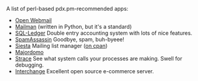 A list of perl-based pdx.pm-recommended apps:

* [Open Webmail](http://openwebmail.com)
* [Mailman](http://www.list.org) (written in Python, but it's a standard)
* [SQL-Ledger](http://www.sql-ledger.org) Double entry accounting system with lots of nice features.
* [SpamAssassin](http://spamassassin.org/) Goodbye, spam, buh-byeee!
* [Siesta](http://siesta.unixbeard.net/) Mailing list manager ([on cpan](http://search.cpan.org/dist/Siesta/))
* [Majordomo](http://www.greatcircle.com/majordomo/)
* [ Strace](http://freshmeat.net/projects/strace/) See what system calls your processes are making. Swell for debugging.
* [Interchange](http://www.icdevgroup.org/) Excellent open source e-commerce server.
